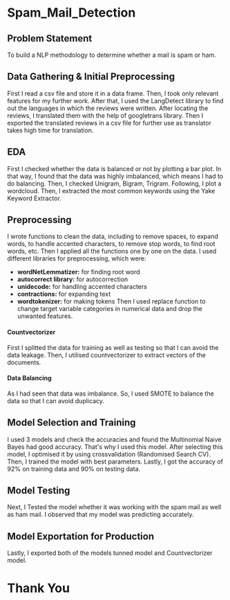 # Spam_Mail_Detection

## Problem Statement
To build a NLP methodology to determine whether a mail is spam or ham.
## Data Gathering & Initial Preprocessing
First I read a csv file and store it in a data frame. Then, I took only relevant features for my further work. After that, I used the LangDetect library to find out the languages in which the reviews were written. After locating the reviews, I translated them with the help of googletrans library. Then I exported the translated reviews in a csv file for further use as translator takes high time for translation.
## EDA
First I checked whether the data is balanced or not by plotting a bar plot. In that way, I found that the data was highly imbalanced, which means I had to do balancing. Then, I checked Unigram, Bigram, Trigram. Following, I plot a wordcloud. Then, I extracted the most common keywords using the Yake Keyword Extractor.
## Preprocessing
I wrote functions to clean the data, including to remove spaces, to expand words, to handle accented characters, to remove stop words, to find root words, etc. Then I applied all the functions one by one on the data. I used different libraries for preprocessing, which were:
- **wordNetLemmatizer:** for finding root word
- **autocorrect library:** for autocorrection
- **unidecode:** for handling accented characters
- **contractions:** for expanding text
- **wordtokenizer:** for making tokens
Then I used replace function to change target variable categories in numerical data and drop the unwanted features.
#### Countvectorizer
First I splitted the data for training as well as testing so that I can avoid the data leakage. Then, I utilised countvectorizer to extract vectors of the documents.
#### Data Balancing 
As I had seen that data was imbalance. So, I used SMOTE to balance the data so that I can avoid duplicacy.
## Model Selection and Training
I used 3 models and check the accuracies and found the Multinomial Naive Bayes had good accuracy. That's why I used this model. After selecting this model, I optimised it by using crossvalidation (Randomised Search CV). Then, I trained the model with best parameters. Lastly, I got the accuracy of 92% on training data and 90% on testing data.  
## Model Testing
Next, I Tested the model whether it was working with the spam mail as well as ham mail. I observed that my model was predicting accurately. 
## Model Exportation for Production
Lastly, I exported both of the models tunned model and Countvectorizer model.  

# Thank You
